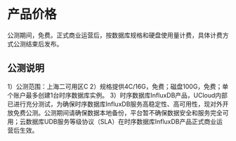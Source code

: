 # 产品价格

公测期间，免费。正式商业运营后，按数据库规格和硬盘使用量计费，具体计费方式公测结束后发布。

## 公测说明
1）公测范围：上海二可用区C
2）规格提供4C/16G，免费；磁盘100G，免费；单个账户最多创建1台时序数据库实例。
3）时序数据库InfluxDB产品，UCloud内部已进行充分测试，为确保时序数据库InfluxDB服务高稳定性、高可用性，现对外开放免费公测。公测期间请确保数据本地备份，平台暂不确保数据安全和服务完全可用；云数据库UDB服务等级协议（SLA）在时序数据库InfluxDB产品正式商业运营后生效。
